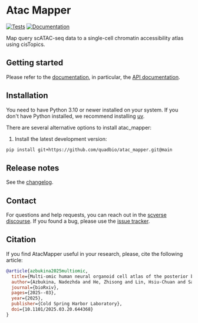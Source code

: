 # Atac Mapper

[![Tests][badge-tests]][tests]
[![Documentation][badge-docs]][documentation]

[badge-tests]: https://img.shields.io/github/actions/workflow/status/quadbio/atac_mapper/test.yaml?branch=main
[badge-docs]: https://img.shields.io/readthedocs/atac_mapper

Map query scATAC-seq data to a single-cell chromatin accessibility atlas using cisTopics.

## Getting started

Please refer to the [documentation][],
in particular, the [API documentation][].

## Installation

You need to have Python 3.10 or newer installed on your system.
If you don't have Python installed, we recommend installing [uv][].

There are several alternative options to install atac_mapper:

<!--
1) Install the latest release of `atac_mapper` from [PyPI][]:

```bash
pip install atac_mapper
```
-->

1. Install the latest development version:

```bash
pip install git+https://github.com/quadbio/atac_mapper.git@main
```

## Release notes

See the [changelog][].

## Contact

For questions and help requests, you can reach out in the [scverse discourse][].
If you found a bug, please use the [issue tracker][].

## Citation

If you find AtacMapper useful in your research, please, cite the following article:

```bibtex
@article{azbukina2025multiomic,
  title={Multi-omic human neural organoid cell atlas of the posterior brain},
  author={Azbukina, Nadezhda and He, Zhisong and Lin, Hsiu-Chuan and Santel, Malgorzata and Kashanian, Bijan and Maynard, Ashley and T{\"o}r{\"o}k, Tivadar and Okamoto, Ryoko and Nikolova, Marina and Kanton, Sabina and Br{\"o}samle, Valentin and Holtackers, Rene and Camp, J Gray and Treutlein, Barbara},
  journal={bioRxiv},
  pages={2025--03},
  year={2025},
  publisher={Cold Spring Harbor Laboratory},
  doi={10.1101/2025.03.20.644368}
}
```

[uv]: https://github.com/astral-sh/uv
[scverse discourse]: https://discourse.scverse.org/
[issue tracker]: https://github.com/quadbio/atac_mapper/issues
[tests]: https://github.com/quadbio/atac_mapper/actions/workflows/test.yaml
[documentation]: https://atac_mapper.readthedocs.io
[changelog]: https://atac_mapper.readthedocs.io/en/latest/changelog.html
[api documentation]: https://atac_mapper.readthedocs.io/en/latest/api.html
[pypi]: https://pypi.org/project/atac_mapper
